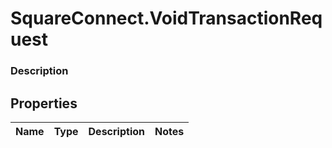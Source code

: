 # SquareConnect.VoidTransactionRequest

### Description



## Properties
Name | Type | Description | Notes
------------ | ------------- | ------------- | -------------


